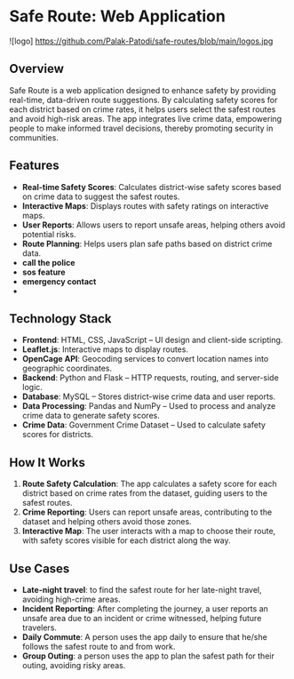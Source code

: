 # Safe Route: Web Application
![logo] https://github.com/Palak-Patodi/safe-routes/blob/main/logos.jpg

## Overview
Safe Route is a web application designed to enhance  safety by providing real-time, data-driven route suggestions. By calculating safety scores for each district based on crime rates, it helps users select the safest routes and avoid high-risk areas. The app integrates live crime data, empowering people to make informed travel decisions, thereby promoting security in communities.

## Features
- **Real-time Safety Scores**: Calculates district-wise safety scores based on crime data to suggest the safest routes.
- **Interactive Maps**: Displays routes with safety ratings on interactive maps.
- **User Reports**: Allows users to report unsafe areas, helping others avoid potential risks.
- **Route Planning**: Helps users plan safe paths based on district crime data.
- **call the police**
- **sos feature**
- **emergency contact**
- 
## Technology Stack
- **Frontend**: HTML, CSS, JavaScript – UI design and client-side scripting.
- **Leaflet.js**: Interactive maps to display routes.
- **OpenCage API**: Geocoding services to convert location names into geographic coordinates.
- **Backend**: Python and Flask – HTTP requests, routing, and server-side logic.
- **Database**: MySQL – Stores district-wise crime data and user reports.
- **Data Processing**: Pandas and NumPy – Used to process and analyze crime data to generate safety scores.
- **Crime Data**: Government Crime Dataset – Used to calculate safety scores for districts.

## How It Works
1. **Route Safety Calculation**: The app calculates a safety score for each district based on crime rates from the dataset, guiding users to the safest routes.
2. **Crime Reporting**: Users can report unsafe areas, contributing to the dataset and helping others avoid those zones.
3. **Interactive Map**: The user interacts with a map to choose their route, with safety scores visible for each district along the way.

## Use Cases
- **Late-night travel**: to find the safest route for her late-night travel, avoiding high-crime areas.
- **Incident Reporting**: After completing the journey, a user reports an unsafe area due to an incident or crime witnessed, helping future travelers.
- **Daily Commute**: A person uses the app daily to ensure that he/she follows the safest route to and from work.
- **Group Outing**: a person uses the app to plan the safest path for their outing, avoiding risky areas.
